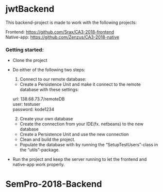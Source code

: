# jwtBackend

This backend-project is made to work with the following projects:

Frontend:	https://github.com/Srax/CA3-2018-frontend <br>
Native-app:	https://github.com/Zenzus/CA3-2018-native

<h3>Getting started:</h3>

- Clone the project
- Do either of the following two steps:

  1. Connect to our remote database:
    - Create a Persistence Unit and make it connect to the remote database with these settings:
    
    url: 138.68.73.7/remoteDB <br>
    user: testuser <br>
    password: kode1234
    
  2. Create your own database
    - Create the connection from your IDE(fx. netbeans) to the new database
    - Create a Persistence Unit and use the new connection
    - Clean and build the project.
    - Populate the database with by running the “SetupTestUsers”-class in the “utils”-package.

- Run the project and keep the server running to let the frontend and native-app work properly.
# SemPro-2018-Backend
